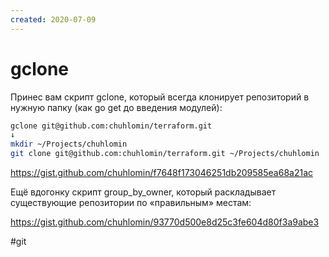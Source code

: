 ```yaml
---
created: 2020-07-09
---
```


# gclone

Принес вам скрипт gclone, который всегда клонирует репозиторий в нужную папку (как go get до введения модулей):

```bash
gclone git@github.com:chuhlomin/terraform.git
↓
mkdir ~/Projects/chuhlomin
git clone git@github.com:chuhlomin/terraform.git ~/Projects/chuhlomin
```

https://gist.github.com/chuhlomin/f7648f173046251db209585ea68a21ac

Ещё вдогонку скрипт group_by_owner, который раскладывает существующие репозитории по «правильным» местам:

https://gist.github.com/chuhlomin/93770d500e8d25c3fe604d80f3a9abe3

#git
